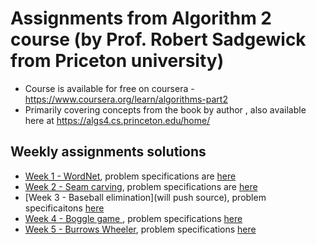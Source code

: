 # Assignments from Algorithm 2 course (by Prof. Robert Sadgewick from Priceton university)
- Course is available for free on coursera - https://www.coursera.org/learn/algorithms-part2
- Primarily covering concepts from the book by author , also available here at https://algs4.cs.princeton.edu/home/
## Weekly assignments solutions
- [Week 1 - WordNet](https://github.com/spat07/Algorithms-2/tree/main/W1), problem specifications are [here](https://coursera.cs.princeton.edu/algs4/assignments/wordnet/specification.php)
- [Week 2 - Seam carving](https://github.com/spat07/Algorithms-2/tree/main/W2), problem specifications are [here](https://coursera.cs.princeton.edu/algs4/assignments/seam/specification.php) 
- [Week 3 - Baseball elimination](will push source), problem specificaitons [here](https://coursera.cs.princeton.edu/algs4/assignments/baseball/specification.php)
- [Week 4 - Boggle game ](https://github.com/spat07/Algo1/tree/master/W4), problem specifications [here](https://coursera.cs.princeton.edu/algs4/assignments/boggle/specification.php)
- [Week 5 - Burrows Wheeler](https://github.com/spat07/Algorithms-2/tree/main/W5), problem specifications [here](https://coursera.cs.princeton.edu/algs4/assignments/burrows/specification.php)
